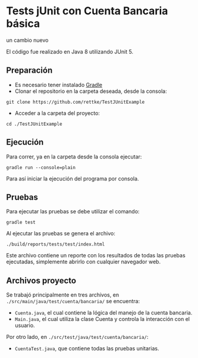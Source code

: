 # Tests jUnit con Cuenta Bancaria básica
un cambio nuevo

El código fue realizado en Java 8 utilizando JUnit 5.

## Preparación
- Es necesario tener instalado [Gradle](https://gradle.org/)
- Clonar el repositorio en la carpeta deseada, desde la consola:
```
git clone https://github.com/rettke/TestJUnitExample
```
- Acceder a la carpeta del proyecto:
```
cd ./TestJUnitExample
```

## Ejecución
Para correr, ya en la carpeta desde la consola ejecutar:
```
gradle run --console=plain
``` 
Para así iniciar la ejecución del programa por consola.

## Pruebas
Para ejecutar las pruebas se debe utilizar el comando:
```
gradle test
```
Al ejecutar las pruebas se genera el archivo:
```
./build/reports/tests/test/index.html
```
Este archivo contiene un reporte con los resultados de todas las pruebas ejecutadas, simplemente abrirlo con cualquier navegador web.

## Archivos proyecto
Se trabajó principalmente en tres archivos,  en ``./src/main/java/test/cuenta/bancaria/`` se encuentra:
- `Cuenta.java`, el cual contiene la lógica del manejo de la cuenta bancaria.
- `Main.java`, el cual utiliza la clase Cuenta y controla la interacción con el usuario.

Por otro lado, en `./src/test/java/test/cuenta/bancaria/`:
- `CuentaTest.java`, que contiene todas las pruebas unitarias.
